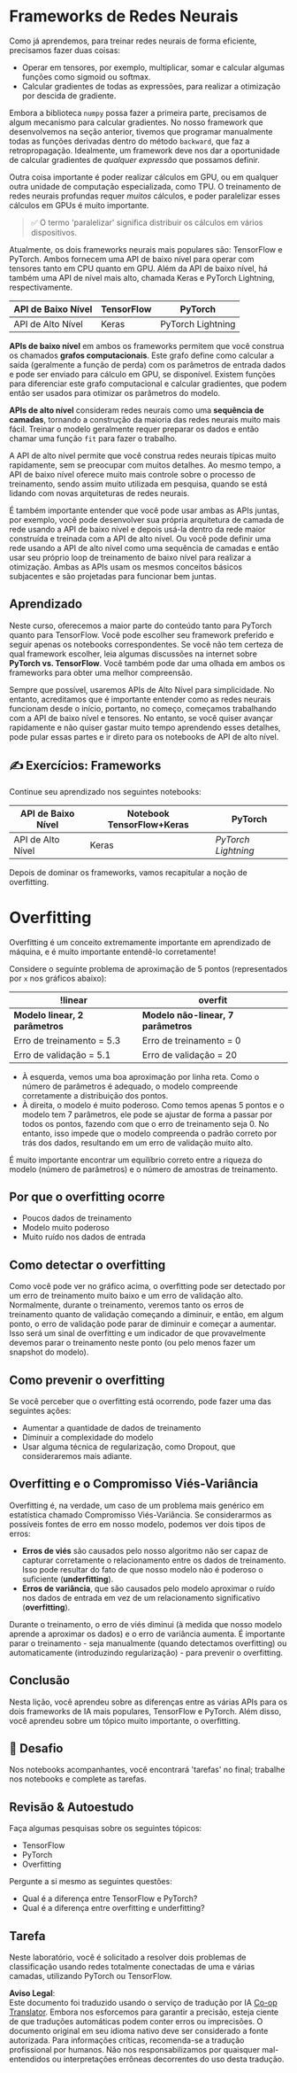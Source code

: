 <!--
CO_OP_TRANSLATOR_METADATA:
{
  "original_hash": "b5466bcedc3c75aa35476270362f626a",
  "translation_date": "2025-05-20T01:56:28+00:00",
  "source_file": "15-rag-and-vector-databases/data/frameworks.md",
  "language_code": "pt"
}
-->
# Frameworks de Redes Neurais

Como já aprendemos, para treinar redes neurais de forma eficiente, precisamos fazer duas coisas:

* Operar em tensores, por exemplo, multiplicar, somar e calcular algumas funções como sigmoid ou softmax.
* Calcular gradientes de todas as expressões, para realizar a otimização por descida de gradiente.

Embora a biblioteca `numpy` possa fazer a primeira parte, precisamos de algum mecanismo para calcular gradientes. No nosso framework que desenvolvemos na seção anterior, tivemos que programar manualmente todas as funções derivadas dentro do método `backward`, que faz a retropropagação. Idealmente, um framework deve nos dar a oportunidade de calcular gradientes de *qualquer expressão* que possamos definir.

Outra coisa importante é poder realizar cálculos em GPU, ou em qualquer outra unidade de computação especializada, como TPU. O treinamento de redes neurais profundas requer *muitos* cálculos, e poder paralelizar esses cálculos em GPUs é muito importante.

> ✅ O termo 'paralelizar' significa distribuir os cálculos em vários dispositivos.

Atualmente, os dois frameworks neurais mais populares são: TensorFlow e PyTorch. Ambos fornecem uma API de baixo nível para operar com tensores tanto em CPU quanto em GPU. Além da API de baixo nível, há também uma API de nível mais alto, chamada Keras e PyTorch Lightning, respectivamente.

API de Baixo Nível | TensorFlow | PyTorch
-------------------|------------|--------
API de Alto Nível  | Keras      | PyTorch Lightning

**APIs de baixo nível** em ambos os frameworks permitem que você construa os chamados **grafos computacionais**. Este grafo define como calcular a saída (geralmente a função de perda) com os parâmetros de entrada dados e pode ser enviado para cálculo em GPU, se disponível. Existem funções para diferenciar este grafo computacional e calcular gradientes, que podem então ser usados para otimizar os parâmetros do modelo.

**APIs de alto nível** consideram redes neurais como uma **sequência de camadas**, tornando a construção da maioria das redes neurais muito mais fácil. Treinar o modelo geralmente requer preparar os dados e então chamar uma função `fit` para fazer o trabalho.

A API de alto nível permite que você construa redes neurais típicas muito rapidamente, sem se preocupar com muitos detalhes. Ao mesmo tempo, a API de baixo nível oferece muito mais controle sobre o processo de treinamento, sendo assim muito utilizada em pesquisa, quando se está lidando com novas arquiteturas de redes neurais.

É também importante entender que você pode usar ambas as APIs juntas, por exemplo, você pode desenvolver sua própria arquitetura de camada de rede usando a API de baixo nível e depois usá-la dentro da rede maior construída e treinada com a API de alto nível. Ou você pode definir uma rede usando a API de alto nível como uma sequência de camadas e então usar seu próprio loop de treinamento de baixo nível para realizar a otimização. Ambas as APIs usam os mesmos conceitos básicos subjacentes e são projetadas para funcionar bem juntas.

## Aprendizado

Neste curso, oferecemos a maior parte do conteúdo tanto para PyTorch quanto para TensorFlow. Você pode escolher seu framework preferido e seguir apenas os notebooks correspondentes. Se você não tem certeza de qual framework escolher, leia algumas discussões na internet sobre **PyTorch vs. TensorFlow**. Você também pode dar uma olhada em ambos os frameworks para obter uma melhor compreensão.

Sempre que possível, usaremos APIs de Alto Nível para simplicidade. No entanto, acreditamos que é importante entender como as redes neurais funcionam desde o início, portanto, no começo, começamos trabalhando com a API de baixo nível e tensores. No entanto, se você quiser avançar rapidamente e não quiser gastar muito tempo aprendendo esses detalhes, pode pular essas partes e ir direto para os notebooks de API de alto nível.

## ✍️ Exercícios: Frameworks

Continue seu aprendizado nos seguintes notebooks:

API de Baixo Nível | Notebook TensorFlow+Keras | PyTorch
-------------------|---------------------------|--------
API de Alto Nível  | Keras                     | *PyTorch Lightning*

Depois de dominar os frameworks, vamos recapitular a noção de overfitting.

# Overfitting

Overfitting é um conceito extremamente importante em aprendizado de máquina, e é muito importante entendê-lo corretamente!

Considere o seguinte problema de aproximação de 5 pontos (representados por `x` nos gráficos abaixo):

!linear | overfit
-----------------|--------------------------
**Modelo linear, 2 parâmetros** | **Modelo não-linear, 7 parâmetros**
Erro de treinamento = 5.3 | Erro de treinamento = 0
Erro de validação = 5.1 | Erro de validação = 20

* À esquerda, vemos uma boa aproximação por linha reta. Como o número de parâmetros é adequado, o modelo compreende corretamente a distribuição dos pontos.
* À direita, o modelo é muito poderoso. Como temos apenas 5 pontos e o modelo tem 7 parâmetros, ele pode se ajustar de forma a passar por todos os pontos, fazendo com que o erro de treinamento seja 0. No entanto, isso impede que o modelo compreenda o padrão correto por trás dos dados, resultando em um erro de validação muito alto.

É muito importante encontrar um equilíbrio correto entre a riqueza do modelo (número de parâmetros) e o número de amostras de treinamento.

## Por que o overfitting ocorre

  * Poucos dados de treinamento
  * Modelo muito poderoso
  * Muito ruído nos dados de entrada

## Como detectar o overfitting

Como você pode ver no gráfico acima, o overfitting pode ser detectado por um erro de treinamento muito baixo e um erro de validação alto. Normalmente, durante o treinamento, veremos tanto os erros de treinamento quanto de validação começando a diminuir, e então, em algum ponto, o erro de validação pode parar de diminuir e começar a aumentar. Isso será um sinal de overfitting e um indicador de que provavelmente devemos parar o treinamento neste ponto (ou pelo menos fazer um snapshot do modelo).

## Como prevenir o overfitting

Se você perceber que o overfitting está ocorrendo, pode fazer uma das seguintes ações:

 * Aumentar a quantidade de dados de treinamento
 * Diminuir a complexidade do modelo
 * Usar alguma técnica de regularização, como Dropout, que consideraremos mais adiante.

## Overfitting e o Compromisso Viés-Variância

Overfitting é, na verdade, um caso de um problema mais genérico em estatística chamado Compromisso Viés-Variância. Se considerarmos as possíveis fontes de erro em nosso modelo, podemos ver dois tipos de erros:

* **Erros de viés** são causados pelo nosso algoritmo não ser capaz de capturar corretamente o relacionamento entre os dados de treinamento. Isso pode resultar do fato de que nosso modelo não é poderoso o suficiente (**underfitting**).
* **Erros de variância**, que são causados pelo modelo aproximar o ruído nos dados de entrada em vez de um relacionamento significativo (**overfitting**).

Durante o treinamento, o erro de viés diminui (à medida que nosso modelo aprende a aproximar os dados) e o erro de variância aumenta. É importante parar o treinamento - seja manualmente (quando detectamos overfitting) ou automaticamente (introduzindo regularização) - para prevenir o overfitting.

## Conclusão

Nesta lição, você aprendeu sobre as diferenças entre as várias APIs para os dois frameworks de IA mais populares, TensorFlow e PyTorch. Além disso, você aprendeu sobre um tópico muito importante, o overfitting.

## 🚀 Desafio

Nos notebooks acompanhantes, você encontrará 'tarefas' no final; trabalhe nos notebooks e complete as tarefas.

## Revisão & Autoestudo

Faça algumas pesquisas sobre os seguintes tópicos:

- TensorFlow
- PyTorch
- Overfitting

Pergunte a si mesmo as seguintes questões:

- Qual é a diferença entre TensorFlow e PyTorch?
- Qual é a diferença entre overfitting e underfitting?

## Tarefa

Neste laboratório, você é solicitado a resolver dois problemas de classificação usando redes totalmente conectadas de uma e várias camadas, utilizando PyTorch ou TensorFlow.

**Aviso Legal**:  
Este documento foi traduzido usando o serviço de tradução por IA [Co-op Translator](https://github.com/Azure/co-op-translator). Embora nos esforcemos para garantir a precisão, esteja ciente de que traduções automáticas podem conter erros ou imprecisões. O documento original em seu idioma nativo deve ser considerado a fonte autorizada. Para informações críticas, recomenda-se a tradução profissional por humanos. Não nos responsabilizamos por quaisquer mal-entendidos ou interpretações errôneas decorrentes do uso desta tradução.